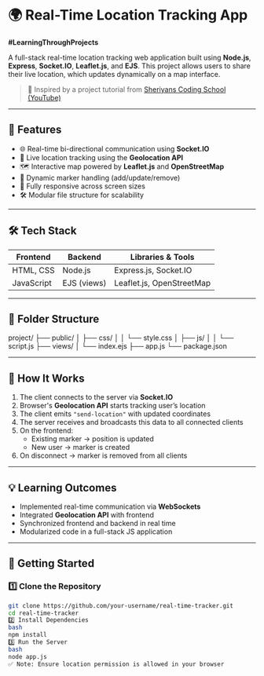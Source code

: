 # 🌍 Real-Time Location Tracking App
**#LearningThroughProjects**

A full-stack real-time location tracking web application built using **Node.js**, **Express**, **Socket.IO**, **Leaflet.js**, and **EJS**. This project allows users to share their live location, which updates dynamically on a map interface.

> 🔧 Inspired by a project tutorial from [Sheriyans Coding School (YouTube)](https://www.youtube.com/@sheriyanscodingschool)

---

## 🚀 Features

- 🌐 Real-time bi-directional communication using **Socket.IO**
- 📍 Live location tracking using the **Geolocation API**
- 🗺️ Interactive map powered by **Leaflet.js** and **OpenStreetMap**
- 👤 Dynamic marker handling (add/update/remove)
- 📱 Fully responsive across screen sizes
- 🛠️ Modular file structure for scalability

---

## 🛠️ Tech Stack

| Frontend     | Backend      | Libraries & Tools          |
|--------------|--------------|-----------------------------|
| HTML, CSS    | Node.js      | Express.js, Socket.IO       |
| JavaScript   | EJS (views)  | Leaflet.js, OpenStreetMap   |

---

## 📂 Folder Structure
project/
├── public/
│ ├── css/
│ │ └── style.css
│ ├── js/
│ │ └── script.js
├── views/
│ └── index.ejs
├── app.js
└── package.json


---

## 🧠 How It Works

1. The client connects to the server via **Socket.IO**
2. Browser's **Geolocation API** starts tracking user’s location
3. The client emits `"send-location"` with updated coordinates
4. The server receives and broadcasts this data to all connected clients
5. On the frontend:
   - Existing marker → position is updated
   - New user → marker is created
6. On disconnect → marker is removed from all clients

---

## 💡 Learning Outcomes

- Implemented real-time communication via **WebSockets**
- Integrated **Geolocation API** with frontend
- Synchronized frontend and backend in real time
- Modularized code in a full-stack JS application

---

## 🔧 Getting Started

### 1️⃣ Clone the Repository

```bash
git clone https://github.com/your-username/real-time-tracker.git
cd real-time-tracker
2️⃣ Install Dependencies
bash
npm install
3️⃣ Run the Server
bash
node app.js
✅ Note: Ensure location permission is allowed in your browser
